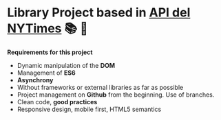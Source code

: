 # Library Project based in  [API del NYTimes](https://developer.nytimes.com/apis)  :books: :book:

**Requirements for this project**
- Dynamic manipulation of the **DOM**
- Management of **ES6**
- **Asynchrony**
- Without frameworks or external libraries as far as possible
- Project management on **Github** from the beginning. Use of branches.
- Clean code, **good practices**
- Responsive design, mobile first, HTML5 semantics
